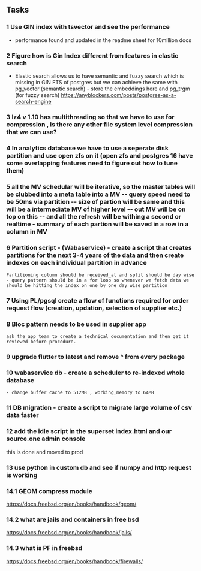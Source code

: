 ## Tasks

### 1 Use GIN index with tsvector and see the performance 
 - performance found and updated in the readme sheet for 10million docs

### 2 Figure how is Gin Index different from features in elastic search 
 - Elastic search allows us to have semantic and fuzzy search which is missing in GIN FTS of postgres but we can achieve the same with pg_vector (semantic search) - store the embeddings here and pg_trgm (for fuzzy search) https://anyblockers.com/posts/postgres-as-a-search-engine
  

### 3 lz4 v 1.10 has multithreading so that we have to use for compression , is there any other file system level compression that we can use?

### 4 In analytics database we have to use a seperate disk partition and use open zfs on it (open zfs and postgres 16 have some overlapping features need to figure out how to tune them)

### 5 all the MV schedular will be iterative, so the master tables will be clubbed into a meta table into a MV  -- query speed need to be 50ms via partition -- size of partion will be same and this will be a intermediate MV of higher level -- out MV will be on top on this -- and all the refresh will be withing a second or realtime - summary of each partion will be saved in a row  in a column in MV

### 6 Partition script - (Wabaservice) - create a script that creates partitions for the next 3-4 years of the data and then create indexes on each individual partition in advance 
    Partitioning column should be received_at and split should be day wise - query pattern should be in a for loop so whenever we fetch data we should be hitting the index on one by one day wise partition 

### 7 Using PL/pgsql create a flow of functions required for order request flow (creation, updation, selection of supplier etc.)

### 8 Bloc pattern needs to be used in supplier app 
    ask the app team to create a technical documentation and then get it reviewed before procedure.

### 9 upgrade flutter to  latest and remove ^ from every package

### 10 wabaservice db - create a scheduler to re-indexed whole database 
    - change buffer cache to 512MB , working_memory to 64MB

### 11 DB migration - create a script to migrate large volume of csv data faster

### 12 add the idle script in the superset index.html and our source.one admin console 
this is done and moved to prod

### 13 use python in custom db and see if numpy and http request is working

### 14.1 GEOM compress module
https://docs.freebsd.org/en/books/handbook/geom/

### 14.2 what are jails and containers in free bsd 
https://docs.freebsd.org/en/books/handbook/jails/

### 14.3 what is PF in freebsd 
https://docs.freebsd.org/en/books/handbook/firewalls/
